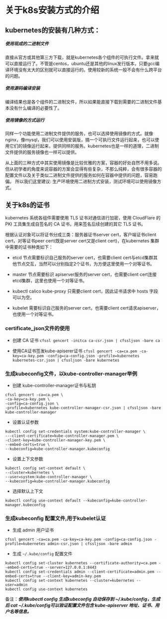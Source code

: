 关于k8s安装方式的介绍
===================

## kubernetes的安装有几种方式：


##### 使用现成的二进制文件

直接从官方或其他第三方下载，就是kubernetes各个组件的可执行文件。拿来就可以直接运行了。不管是centos，ubuntu还是其他的linux发行版本，只要gcc编译环境没有太大的区别就可以直接运行的。使用较新的系统一般不会有什么跨平台的问题。

##### 使用源码编译安装

编译结果也是各个组件的二进制文件，所以如果能直接下载到需要的二进制文件基本没有什么编译的必要性了。

##### 使用镜像的方式运行

同样一个功能使用二进制文件提供的服务，也可以选择使用镜像的方式。就像nginx，像mysql，我们可以使用安装版，搞一个可执行文件运行起来，也可以使用它们的镜像运行起来，提供同样的服务。kubernetes也是一样的道理，二进制文件提供的服务镜像也一样可以提供。


从上面的三种方式中其实使用镜像是比较优雅的方案，容器的好处自然不用多说。但从初学者的角度来说容器的方案会显得有些复杂，不那么纯粹，会有很多容器的配置文件以及关于类似二进制文件提供的服务如何在容器中提供的问题，容易跑偏。 所以我们这里建议: 生产环境使用二进制方式安装，测试环境可以使用镜像方式。



## 关于k8s的证书
kubernetes 系统各组件需要使用 TLS 证书对通信进行加密，使用 CloudFlare 的 PKI 工具集生成自签名的 CA 证书，用来签名后续创建的其它 TLS 证书。

根据认证对象可以将证书分成三类：服务器证书server cert，客户端证书client cert，对等证书peer cert(既是server cert又是client cert)，在kubernetes 集群中需要的证书种类如下：
* etcd 节点需要标识自己服务的server cert，也需要client cert与etcd集群其他节点交互，当然可以分别指定2个证书，为方便这里使用一个对等证书。

*  master 节点需要标识 apiserver服务的server cert，也需要client cert连接etcd集群，这里也使用一个对等证书。
* kubectl calico kube-proxy 只需要client cert，因此证书请求中 hosts 字段可以为空。
* kubelet 需要标识自己服务的server cert，也需要client cert请求apiserver，也使用一个对等证书。


### certificate_json文件的使用

- 创建 CA 证书
```cfssl gencert -initca ca-csr.json | cfssljson -bare ca```

- 使用CA证书签发kube-apiserer证书
```cfssl gencert -ca=ca.pem -ca-key=ca-key.pem -config=ca-config.json -profile=kubernetes kubernetes-csr.json | cfssljson -bare kubernetes```

### 生成kubeconfig文件，以kube-controller-manager举例

- 创建 kube-controller-manager证书与私钥

```
cfssl gencert -ca=ca.pem \
-ca-key=ca-key.pem \
-config=ca-config.json \
-profile=kubernetes kube-controller-manager-csr.json | cfssljson -bare kube-controller-manager
```

- 设置认证参数

```
kubectl config set-credentials system:kube-controller-manager \
---client-certificate=kube-controller-manager.pem \
-client-key=kube-controller-manager-key.pem \
--embed-certs=true \
--kubeconfig=kube-controller-manager.kubeconfig
```

- 设置上下文参数

```
kubectl config set-context default \
--cluster=kubernetes \
--user=system:kube-controller-manager \
--kubeconfig=kube-controller-manager.kubeconfig
```

- 选择默认上下文

```
kubectl config use-context default --kubeconfig=kube-controller-manager.kubeconfig
```

### 生成kubeconfig 配置文件,用于kubelet认证

- 生成 admin 用户证书
```
cfssl gencert -ca=ca.pem -ca-key=ca-key.pem -config=ca-config.json -profile=kubernetes admin-csr.json | cfssljson -bare admin
```

- 生成 `~/.kube/config` 配置文件
```
kubectl config set-cluster kubernetes --certificate-authority=ca.pem --embed-certs=true --server=127.0.0.1:8443
kubectl config set-credentials admin --client-certificate=admin.pem --embed-certs=true --client-key=admin-key.pem
kubectl config set-context kubernetes --cluster=kubernetes --user=admin
kubectl config use-context kubernetes
```

备注：***使用kubectl config 生成kubeconfig 自动保存到 ~/.kube/config，生成后 cat ~/.kube/config可以验证配置文件包含 kube-apiserver 地址、证书、用户名等信息。***
